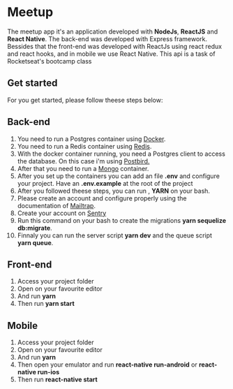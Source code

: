 # Meetup
<p>The meetup app it's an application developed with <strong>NodeJs</strong>, <strong>ReactJS</strong> and <strong>React Native</strong>. The back-end was developed with Express framework. Bessides that the front-end was developed with ReactJs using react redux and react hooks, and in mobile we use React Native. This api is a task of Rocketseat's bootcamp class</p>

## Get started

<p>For you get started, please follow theese steps below: </p>



<div>
<h2> Back-end </h2>
<ol>
  <li>You need to run a Postgres container using <a href="https://hub.docker.com/_/postgres">Docker</a>.</li>
  <li>You need to run a Redis container using <a href="https://hub.docker.com/_/redis">Redis</a>.</li>
  <li>With the docker container running, you need a Postgres client to access the database. On this case i'm using <a href="https://electronjs.org/apps/postbird">Postbird.</a></li>
  <li>After that you need to run a <a href="https://hub.docker.com/_/mongo">Mongo</a> container.</li>
  <li>After you set up the containers you can add an file <strong>.env</strong> and configure your project. Have an <strong>.env.example</strong> at the root of the project</li>
  <li>After you followed theese steps, you can run , <strong>YARN</strong> on your bash.</li>
  <li>Please create an account and configure properly using the documentation of <a href="https://mailtrap.io/">Mailtrap</a>.</li>
  <li>Create your account on <a href="https://sentry.io/">Sentry</a>
  <li>Run this command on your bash to create the migrations <strong>yarn sequelize db:migrate</strong>.</li>
  <li>Finnaly you can run the server script <strong>yarn dev</strong> and the queue script <strong>yarn queue</strong>.</li>
<ol>
</div>


<div>
<h2>Front-end</h2>

<ol>
	<li>Access your project folder</li>
	<li>Open on your favourite editor</li>
	<li>And run <strong>yarn</strong></li>
	<li>Then run <strong>yarn start</strong></li>
</ol>
</div>


<div> 
<h2>Mobile</h2>

<ol>
	<li>Access your project folder</li>
	<li>Open on your favourite editor</li>
	<li>And run <strong>yarn</strong></li>
	<li>Then open your emulator and run <strong>react-native run-android</strong> or <strong>react-native run-ios</strong></li>
	<li>Then run <strong>react-native start</strong></li>
</ol>
</div>
